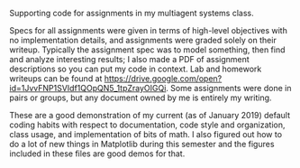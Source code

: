 Supporting code for assignments in my multiagent systems class.

Specs for all assignments were given in terms of high-level objectives with no implementation details, and assignments were graded solely on their writeup. Typically the assignment spec was to model something, then find and analyze interesting results; I also made a PDF of assignment descriptions so you can put my code in context. Lab and homework writeups can be found at https://drive.google.com/open?id=1JvvFNP1SVIdf1QOpQN5_1tpZrayOIGQi. Some assignments were done in pairs or groups, but any document owned by me is entirely my writing.

These are a good demonstration of my current (as of January 2019) default coding habits with respect to documentation, code style and organization, class usage, and implementation of bits of math. I also figured out how to do a lot of new things in Matplotlib during this semester and the figures included in these files are good demos for that.
